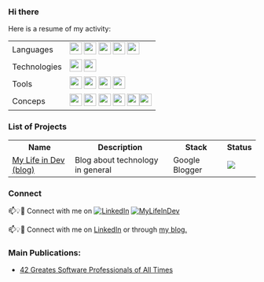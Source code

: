 ### Hi there

Here is a resume of my activity:

<p align="center">
   <table>
   <tr>
      <td>Languages</td>
      <td><img src="https://img.shields.io/badge/-CSharp-blue?logo=csharp" height="25"/> <img src="https://img.shields.io/badge/-JavaScript-green?logo=javascript" height="25"/> <img src="https://img.shields.io/badge/-TypeScript-darkblue?logo=typescript" height="25"/> <img src="https://img.shields.io/badge/-Python-yellow?logo=python" height="25"/> <img src="https://img.shields.io/badge/-Rust-red?logo=rust" height="25"/>
      </td>
   <tr>   
      <td>Technologies</td>
      <td>
      <img src="https://img.shields.io/badge/-DotNet-yellow?logo=dotnet" height="25"/> <img src="https://img.shields.io/badge/-AWS-orange?logo=amazonaws" height="25"/>
      </td>
   </tr>
   <tr>   
      <td>Tools</td>
      <td>
      <img src="https://img.shields.io/badge/-Docker-gray?logo=docker" height="25"/> <img src="https://img.shields.io/badge/-Kubernetes-white?logo=kubernetes" height="25"/> <img src="https://img.shields.io/badge/-GitHub-green?logo=github" height="25"/> <img src="https://img.shields.io/badge/-VisualStudio-blue?logo=visualstudio" height="25" />
      </td>
   </tr>
   <tr>   
      <td>Conceps</td>
      <td>
      <img src="https://img.shields.io/badge/-Microservices-lightgreen" height="25"/> <img src="https://img.shields.io/badge/-Distributed Systems-orange" height="25"/> <img src="https://img.shields.io/badge/-CQRS-grey" height="25"/> <img src="https://img.shields.io/badge/-SOLID-red" height="25"/> <img src="https://img.shields.io/badge/-Design Patterns-blue" height="25"/><img src="https://img.shields.io/badge/-System Design-red" height="25"/>
      </td>
   </tr> 
   </table>
</p>

### List of Projects

<p align="center">
   <table>
      <tr>
         <th>Name</th>
         <th>Description</th>
         <th>Stack</th>
         <th>Status</th>
      </tr>
      <tr>   
         <td><a href="https://www.mylifeindev.com" target="_blank">My Life in Dev (blog)</a></td>
         <td>Blog about technology in general</td>
         <td>Google Blogger</td>
         <td><img src="https://geps.dev/progress/100" /></td>
      </tr> 
   </table>
</p>

### Connect

📫💡🙏 Connect with me on 
<a href="https://www.linkedin.com/in/fabio-ono-tavoloni-47291a14/" target="_blank"><img src="https://img.shields.io/badge/LinkedIn--_.svg?style=social&logo=linkedin" alt="LinkedIn"></a>
<a href="https://www.linkedin.com/in/fabio-ono-tavoloni-47291a14/" target="_blank"><img src="https://img.shields.io/badge/MyLifeInDev--_.svg?style=social" alt="MyLifeInDev"></a>

📫💡🙏 Connect with me on <a href="https://www.linkedin.com/in/fabio-ono-tavoloni-47291a14/" target="_blank">LinkedIn</a> or through <a href="https://www.mylifeindev.com/" target="_blank">my blog.</a>

### Main Publications:

- [42 Greates Software Professionals of All Times](https://www.mylifeindev.com/2020/06/39-greatest-software-professionals-of.html)
